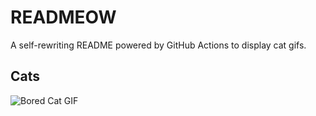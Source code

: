 # READMEOW

A self-rewriting README powered by GitHub Actions to display cat gifs.

## Cats

![Bored Cat GIF](https://media0.giphy.com/media/mlvseq9yvZhba/200.gif?cid=9acd02da6lrrp1suwv9kv3i8mcl0jl76rdkaoyuq9te6c6ow&ep=v1_gifs_search&rid=200.gif&ct=g)
